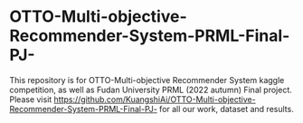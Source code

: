 # OTTO-Multi-objective-Recommender-System-PRML-Final-PJ-
This repository is for OTTO-Multi-objective Recommender System kaggle competition, as well as Fudan University PRML (2022 autumn) Final project.
Please visit https://github.com/KuangshiAi/OTTO-Multi-objective-Recommender-System-PRML-Final-PJ- for all our work, dataset and results.
